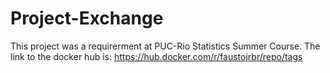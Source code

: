 # Project-Exchange


This project was a requirerment at PUC-Rio Statistics Summer Course. 
The link to the docker hub is: https://hub.docker.com/r/faustojrbr/repo/tags
